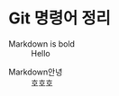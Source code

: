 # Git 명령어 정리

<dl>
  <dt>Markdown is bold</dt>
   <dd>Hello</dd>
</dl>

<dl>
  <dt>Markdown안녕</dt>
  <dd>호호호</dd>
</dl>




  

